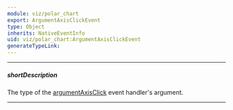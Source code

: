 ```yaml
---
module: viz/polar_chart
export: ArgumentAxisClickEvent
type: Object
inherits: NativeEventInfo
uid: viz/polar_chart:ArgumentAxisClickEvent
generateTypeLink: 
---
```

---
##### shortDescription
The type of the [argumentAxisClick]({basewidgetpath}/Events/#argumentAxisClick) event handler's argument.

---
<!-- Description goes here -->